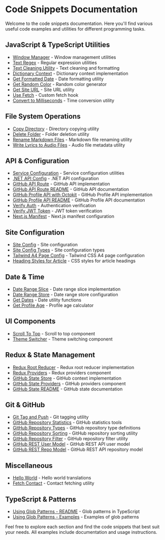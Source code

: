 # Code Snippets Documentation

Welcome to the code snippets documentation. Here you'll find various useful code examples and utilities for different programming tasks.

## JavaScript & TypeScript Utilities

- [Window Manager](./window-manager) - Window management utilities
- [Text Regex](./text-regex) - Regular expression utilities
- [Text Cleaning Utility](./temizleVeDuzenle) - Text cleaning and formatting
- [Dictionary Context](./DictionaryContext) - Dictionary context implementation
- [Get Formatted Date](./getFormattedDate) - Date formatting utility
- [Get Random Color](./getRandomColor) - Random color generator
- [Get Site URL](./getSiteUrl) - Site URL utility
- [Use Fetch](./useFetch) - Custom fetch hook
- [Convert to Milliseconds](./convertToMilliseconds) - Time conversion utility

## File System Operations

- [Copy Directory](./copydir) - Directory copying utility
- [Delete Folder](./delete-folder) - Folder deletion utility
- [Rename Markdown Files](./RenameMarkdownFiles) - Markdown file renaming utility
- [Write Lyrics to Audio Files](./write-lyrics-to-audio-files) - Audio file metadata utility

## API & Configuration

- [Service Configuration](./ServiceConfiguration) - Service configuration utilities
- [.NET API Config](./DotnetAPI) - .NET API configuration
- [GitHub API Route](./GitHub%20API%20Route/route) - GitHub API implementation
- [GitHub API Route README](./GitHub%20API%20Route/readme) - GitHub API documentation
- [GitHub Profile API with Octokit](./GitHub%20Profile%20Next.js%20API%20with%20Octokit/route) - GitHub Profile API implementation
- [GitHub Profile API README](./GitHub%20Profile%20Next.js%20API%20with%20Octokit/readme) - GitHub Profile API documentation
- [Verify Auth](./verify-auth/verify-auth) - Authentication verification
- [Verify JWT Token](./verify-auth/verify-jwt-token) - JWT token verification
- [Next.js Manifest](./manifest%20file%20for%20next%20js) - Next.js manifest configuration

## Site Configuration

- [Site Config](./site%20config/site-config) - Site configuration
- [Site Config Types](./site%20config/site-config-types) - Site configuration types
- [Tailwind A4 Page Config](./tailwind%20a4%20page%20config) - Tailwind CSS A4 page configuration
- [Heading Styles for Article](./Heading%20Styles%20for%20article) - CSS styles for article headings

## Date & Time

- [Date Range Slice](./dateRangeSlice/dateRangeSlice) - Date range slice implementation
- [Date Range Store](./dateRangeSlice/store) - Date range store configuration
- [Get Dates](./get-dates) - Date utility functions
- [Get Profile Age](./get-profile-age) - Profile age calculator

## UI Components

- [Scroll To Top](./ScrollToTop) - Scroll to top component
- [Theme Switcher](./ThemeSwitcher) - Theme switching component

## Redux & State Management

- [Redux Root Reducer](./Redux%20Root%20Reducer/rootReducer) - Redux root reducer implementation
- [Redux Providers](./Redux%20Root%20Reducer/providers) - Redux providers component
- [GitHub State Store](./State%20to%20store%20GitHub%20API%20data/githubContext) - GitHub context implementation
- [GitHub State Providers](./State%20to%20store%20GitHub%20API%20data/providers) - GitHub providers component
- [GitHub State README](./State%20to%20store%20GitHub%20API%20data/readme) - GitHub state documentation

## Git & GitHub

- [Git Tag and Push](./git-tag-push) - Git tagging utility
- [GitHub Repository Statistics](./GitHub%20Repository%20Statistics%20Utility) - GitHub statistics tools
- [GitHub Repository Types](./github%20api%20data%20filter%20repos/types) - GitHub repository type definitions
- [GitHub Repository Sorting](./github%20api%20data%20filter%20repos/sort) - GitHub repository sorting utility
- [GitHub Repository Filter](./github%20api%20data%20filter%20repos/switch) - GitHub repository filter utility
- [GitHub REST User Model](./GithubRestUserModel) - GitHub REST API user model
- [GitHub REST Repo Model](./GithubRestRepoModel) - GitHub REST API repository model

## Miscellaneous

- [Hello World](./hello_world) - Hello world translations
- [Fetch Contact](./fetch-contact) - Contact fetching utility

## TypeScript & Patterns

- [Using Glob Patterns - README](./Using%20Glob%20Patterns%20in%20TypeScript%20Projects/README) - Glob patterns in TypeScript
- [Using Glob Patterns - Examples](./Using%20Glob%20Patterns%20in%20TypeScript%20Projects/examples) - Examples of glob patterns

Feel free to explore each section and find the code snippets that best suit your needs. All examples include documentation and usage instructions.
